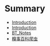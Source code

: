# Summary

* [Introduction](README.md)
* [Introduction](readmemd.md)
* [BT_Notes](Notes/btnotes.md)
* [糗事百科爬虫](posts_spider/qiu_shi_bai_ke_pa_chong.md)

